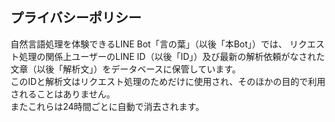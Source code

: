 <h2>プライバシーポリシー</h2>
自然言語処理を体験できるLINE Bot「言の葉」（以後「本Bot」）では、
リクエスト処理の関係上ユーザーのLINE ID（以後「ID」）及び最新の解析依頼がなされた文章（以後「解析文」）をデータベースに保管しています。<br>
このIDと解析文はリクエスト処理のためだけに使用され、そのほかの目的で利用されることはありません。
<br>またこれらは24時間ごとに自動で消去されます。
